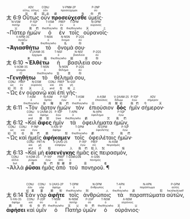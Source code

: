 <rt>太 6:9</rt> <RUBY><ruby><ruby>Οὕτως<rt>這樣</rt></ruby><rt>οὕτω, οὕτως</rt></ruby><rt>ADV</rt></RUBY> <RUBY><ruby><ruby>οὖν<rt>因此</rt></ruby><rt>οὖν</rt></ruby><rt>CONJ</rt></RUBY> <RUBY><ruby><ruby><strong>προσεύχεσθε</strong><rt>禱告</rt></ruby><rt>προσεύχομαι</rt></ruby><rt>V-PNM-2P</rt></RUBY> <RUBY><ruby><ruby>ὑμεῖς·<rt>你們</rt></ruby><rt>σύ</rt></ruby><rt>P-2NP</rt></RUBY></br> <RUBY><ruby><ruby>¬Πάτερ<rt>父</rt></ruby><rt>πατήρ</rt></ruby><rt>N-VSM</rt></RUBY> <RUBY><ruby><ruby>ἡμῶν<rt>我們</rt></ruby><rt>ἐγώ</rt></ruby><rt>P-1GP</rt></RUBY> <RUBY><ruby><ruby>ὁ<rt>the/this/who</rt></ruby><rt>ὁ</rt></ruby><rt>T-VSM</rt></RUBY> <RUBY><ruby><ruby>ἐν<rt>在</rt></ruby><rt>ἐν</rt></ruby><rt>PREP</rt></RUBY> <RUBY><ruby><ruby>τοῖς<rt>the/this/who</rt></ruby><rt>ὁ</rt></ruby><rt>T-DPM</rt></RUBY> <RUBY><ruby><ruby>οὐρανοῖς·<rt>天上</rt></ruby><rt>οὐρανός</rt></ruby><rt>N-DPM</rt></RUBY></br> <RUBY><ruby><ruby><strong>¬Ἁγιασθήτω</strong><rt>聖</rt></ruby><rt>ἁγιάζω</rt></ruby><rt>V-APM-3S</rt></RUBY> <RUBY><ruby><ruby>τὸ<rt>the/this/who</rt></ruby><rt>ὁ</rt></ruby><rt>T-NSN</rt></RUBY> <RUBY><ruby><ruby>ὄνομά<rt>名</rt></ruby><rt>ὄνομα</rt></ruby><rt>N-NSN</rt></RUBY> <RUBY><ruby><ruby>σου·<rt>你</rt></ruby><rt>σύ</rt></ruby><rt>P-2GS</rt></RUBY></br> <rt>太 6:10</rt> <RUBY><ruby><ruby><strong>¬Ἐλθέτω</strong><rt>來臨</rt></ruby><rt>ἔρχομαι</rt></ruby><rt>V-2AAM-3S</rt></RUBY> <RUBY><ruby><ruby>ἡ<rt>the/this/who</rt></ruby><rt>ὁ</rt></ruby><rt>T-NSF</rt></RUBY> <RUBY><ruby><ruby>βασιλεία<rt>國度</rt></ruby><rt>βασιλεία</rt></ruby><rt>N-NSF</rt></RUBY> <RUBY><ruby><ruby>σου·<rt>你</rt></ruby><rt>σύ</rt></ruby><rt>P-2GS</rt></RUBY></br> <RUBY><ruby><ruby><strong>¬Γενηθήτω</strong><rt>行</rt></ruby><rt>γίνομαι</rt></ruby><rt>V-AOM-3S</rt></RUBY> <RUBY><ruby><ruby>τὸ<rt>the/this/who</rt></ruby><rt>ὁ</rt></ruby><rt>T-NSN</rt></RUBY> <RUBY><ruby><ruby>θέλημά<rt>旨意</rt></ruby><rt>θέλημα</rt></ruby><rt>N-NSN</rt></RUBY> <RUBY><ruby><ruby>σου,<rt>你</rt></ruby><rt>σύ</rt></ruby><rt>P-2GS</rt></RUBY></br> <RUBY><ruby><ruby>¬Ὡς<rt>如同</rt></ruby><rt>ὡς</rt></ruby><rt>CONJ</rt></RUBY> <RUBY><ruby><ruby>ἐν<rt>在</rt></ruby><rt>ἐν</rt></ruby><rt>PREP</rt></RUBY> <RUBY><ruby><ruby>οὐρανῷ<rt>天上</rt></ruby><rt>οὐρανός</rt></ruby><rt>N-DSM</rt></RUBY> <RUBY><ruby><ruby>καὶ<rt>and</rt></ruby><rt>καί</rt></ruby><rt>CONJ</rt></RUBY> <RUBY><ruby><ruby>ἐπὶ<rt>在</rt></ruby><rt>ἐπί</rt></ruby><rt>PREP</rt></RUBY> <RUBY><ruby><ruby>γῆς·<rt>地上</rt></ruby><rt>γῆ</rt></ruby><rt>N-GSF</rt></RUBY></br> <rt>太 6:11</rt> <RUBY><ruby><ruby>¬Τὸν<rt>the/this/who</rt></ruby><rt>ὁ</rt></ruby><rt>T-ASM</rt></RUBY> <RUBY><ruby><ruby>ἄρτον<rt>食糧</rt></ruby><rt>ἄρτος</rt></ruby><rt>N-ASM</rt></RUBY> <RUBY><ruby><ruby>ἡμῶν<rt>我們</rt></ruby><rt>ἐγώ</rt></ruby><rt>P-1GP</rt></RUBY> <RUBY><ruby><ruby>τὸν<rt>the/this/who</rt></ruby><rt>ὁ</rt></ruby><rt>T-ASM</rt></RUBY> <RUBY><ruby><ruby>ἐπιούσιον<rt>日用</rt></ruby><rt>ἐπιούσιος</rt></ruby><rt>A-ASM</rt></RUBY> <RUBY><ruby><ruby><strong>δὸς</strong><rt>賜給</rt></ruby><rt>δίδωμι</rt></ruby><rt>V-2AAM-2S</rt></RUBY> <RUBY><ruby><ruby>ἡμῖν<rt>我們</rt></ruby><rt>ἐγώ</rt></ruby><rt>P-1DP</rt></RUBY> <RUBY><ruby><ruby>σήμερον·<rt>今天</rt></ruby><rt>σήμερον</rt></ruby><rt>ADV</rt></RUBY></br> <rt>太 6:12</rt> <RUBY><ruby><ruby>¬Καὶ<rt>and</rt></ruby><rt>καί</rt></ruby><rt>CONJ</rt></RUBY> <RUBY><ruby><ruby><strong>ἄφες</strong><rt>饒恕</rt></ruby><rt>ἀφίημι</rt></ruby><rt>V-2AAM-2S</rt></RUBY> <RUBY><ruby><ruby>ἡμῖν<rt>I/we</rt></ruby><rt>ἐγώ</rt></ruby><rt>P-1DP</rt></RUBY> <RUBY><ruby><ruby>τὰ<rt>the/this/who</rt></ruby><rt>ὁ</rt></ruby><rt>T-APN</rt></RUBY> <RUBY><ruby><ruby>ὀφειλήματα<rt>虧欠</rt></ruby><rt>ὀφείλημα</rt></ruby><rt>N-APN</rt></RUBY> <RUBY><ruby><ruby>ἡμῶν,<rt>我們</rt></ruby><rt>ἐγώ</rt></ruby><rt>P-1GP</rt></RUBY></br> <RUBY><ruby><ruby>¬Ὡς<rt>如同</rt></ruby><rt>ὡς</rt></ruby><rt>CONJ</rt></RUBY> <RUBY><ruby><ruby>καὶ<rt>也</rt></ruby><rt>καί</rt></ruby><rt>CONJ</rt></RUBY> <RUBY><ruby><ruby>ἡμεῖς<rt>我們</rt></ruby><rt>ἐγώ</rt></ruby><rt>P-1NP</rt></RUBY> <RUBY><ruby><ruby><strong>ἀφήκαμεν</strong><rt>饒恕</rt></ruby><rt>ἀφίημι</rt></ruby><rt>V-AAI-1P</rt></RUBY> <RUBY><ruby><ruby>τοῖς<rt>the/this/who</rt></ruby><rt>ὁ</rt></ruby><rt>T-DPM</rt></RUBY> <RUBY><ruby><ruby>ὀφειλέταις<rt>虧欠</rt></ruby><rt>ὀφειλέτης</rt></ruby><rt>N-DPM</rt></RUBY> <RUBY><ruby><ruby>ἡμῶν·<rt>我們</rt></ruby><rt>ἐγώ</rt></ruby><rt>P-1GP</rt></RUBY></br> <rt>太 6:13</rt> <RUBY><ruby><ruby>¬Καὶ<rt>and</rt></ruby><rt>καί</rt></ruby><rt>CONJ</rt></RUBY> <RUBY><ruby><ruby>μὴ<rt>不</rt></ruby><rt>μή</rt></ruby><rt>PRT-N</rt></RUBY> <RUBY><ruby><ruby><strong>εἰσενέγκῃς</strong><rt>陷入</rt></ruby><rt>εἰσφέρω</rt></ruby><rt>V-2AAS-2S</rt></RUBY> <RUBY><ruby><ruby>ἡμᾶς<rt>我們</rt></ruby><rt>ἐγώ</rt></ruby><rt>P-1AP</rt></RUBY> <RUBY><ruby><ruby>εἰς<rt>陷入</rt></ruby><rt>εἰς</rt></ruby><rt>PREP</rt></RUBY> <RUBY><ruby><ruby>πειρασμόν,<rt>試探</rt></ruby><rt>πειρασμός</rt></ruby><rt>N-ASM</rt></RUBY></br> <RUBY><ruby><ruby>¬Ἀλλὰ<rt>but</rt></ruby><rt>ἀλλά</rt></ruby><rt>CONJ</rt></RUBY> <RUBY><ruby><ruby><strong>ῥῦσαι</strong><rt>救</rt></ruby><rt>ῥύομαι</rt></ruby><rt>V-ADM-2S</rt></RUBY> <RUBY><ruby><ruby>ἡμᾶς<rt>我們</rt></ruby><rt>ἐγώ</rt></ruby><rt>P-1AP</rt></RUBY> <RUBY><ruby><ruby>ἀπὸ<rt>脫離</rt></ruby><rt>ἀπό</rt></ruby><rt>PREP</rt></RUBY> <RUBY><ruby><ruby>τοῦ<rt>那</rt></ruby><rt>ὁ</rt></ruby><rt>T-GSM⁞GSN</rt></RUBY> <RUBY><ruby><ruby>πονηροῦ. ¶<rt>惡者</rt></ruby><rt>πονηρός</rt></ruby><rt>A-GSN</rt></RUBY></br></br></br> <rt>太 6:14</rt> <RUBY><ruby><ruby>Ἐὰν<rt>如果</rt></ruby><rt>ἐάν</rt></ruby><rt>CONJ</rt></RUBY> <RUBY><ruby><ruby>γὰρ<rt>要</rt></ruby><rt>γάρ</rt></ruby><rt>CONJ</rt></RUBY> <RUBY><ruby><ruby><strong>ἀφῆτε</strong><rt>饒恕</rt></ruby><rt>ἀφίημι</rt></ruby><rt>V-2AAS-2P</rt></RUBY> <RUBY><ruby><ruby>τοῖς<rt>the/this/who</rt></ruby><rt>ὁ</rt></ruby><rt>T-DPM</rt></RUBY> <RUBY><ruby><ruby>ἀνθρώποις<rt>別人</rt></ruby><rt>ἄνθρωπος</rt></ruby><rt>N-DPM</rt></RUBY> <RUBY><ruby><ruby>τὰ<rt>the/this/who</rt></ruby><rt>ὁ</rt></ruby><rt>T-APN</rt></RUBY> <RUBY><ruby><ruby>παραπτώματα<rt>過犯</rt></ruby><rt>παράπτωμα</rt></ruby><rt>N-APN</rt></RUBY> <RUBY><ruby><ruby>αὐτῶν,<rt>he/she/it/self</rt></ruby><rt>αὐτός</rt></ruby><rt>P-GPM</rt></RUBY> <RUBY><ruby><ruby><strong>ἀφήσει</strong><rt>饒恕</rt></ruby><rt>ἀφίημι</rt></ruby><rt>V-FAI-3S</rt></RUBY> <RUBY><ruby><ruby>καὶ<rt>也</rt></ruby><rt>καί</rt></ruby><rt>CONJ</rt></RUBY> <RUBY><ruby><ruby>ὑμῖν<rt>你們</rt></ruby><rt>σύ</rt></ruby><rt>P-2DP</rt></RUBY> <RUBY><ruby><ruby>ὁ<rt>the/this/who</rt></ruby><rt>ὁ</rt></ruby><rt>T-NSM</rt></RUBY> <RUBY><ruby><ruby>Πατὴρ<rt>天父</rt></ruby><rt>πατήρ</rt></ruby><rt>N-NSM</rt></RUBY> <RUBY><ruby><ruby>ὑμῶν<rt>你們</rt></ruby><rt>σύ</rt></ruby><rt>P-2GP</rt></RUBY> <RUBY><ruby><ruby>ὁ<rt>the/this/who</rt></ruby><rt>ὁ</rt></ruby><rt>T-NSM</rt></RUBY> <RUBY><ruby><ruby>οὐράνιος·<rt>天父</rt></ruby><rt>οὐράνιος</rt></ruby><rt>A-NSM</rt></RUBY> 


